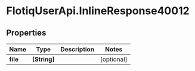 # FlotiqUserApi.InlineResponse40012

## Properties

Name | Type | Description | Notes
------------ | ------------- | ------------- | -------------
**file** | **[String]** |  | [optional] 


